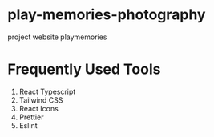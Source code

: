 # play-memories-photography
project website playmemories
# Frequently Used Tools
1. React Typescript
2. Tailwind CSS
3. React Icons
4. Prettier
5. Eslint
